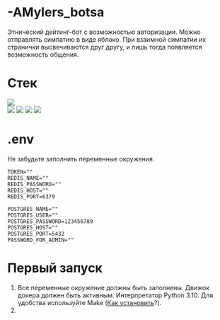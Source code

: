 # -AMylers_botsa
Этнический дейтинг-бот с возможностью авторизации. Можно отправлять симпатию в виде яблоко. При взаимной симпатии их странички высвечиваются друг другу, и лишь тогда появляется возможность общения.

# Стек
<img src="https://capsule-render.vercel.app/api?type=venom&height=200&color=gradient&text=AMylers&fontColor=082567&fontAlign=50&section=header&animation=fadeIn&stroke=FBCEB1"/>
<div>
  <img src="https://img.shields.io/badge/Python-FFD43B?style=for-the-badge&logo=python&logoColor=blue" />
  <img src="https://img.shields.io/badge/redis-%23DD0031.svg?&style=for-the-badge&logo=redis&logoColor=white" />
  <img src="https://img.shields.io/badge/PostgreSQL-316192?style=for-the-badge&logo=postgresql&logoColor=white">
  <img src="https://img.shields.io/badge/Docker-2CA5E0?style=for-the-badge&logo=docker&logoColor=white" />
<div/>

  
# .env
Не забудьте заполнить переменные окружения. 

```
TOKEN=""
REDIS_NAME=""
REDIS_PASSWORD=""
REDIS_HOST=""
REDIS_PORT=6379

POSTGRES_NAME=""
POSTGRES_USER=""
POSTGRES_PASSWORD=123456789
POSTGRES_HOST=""
POSTGRES_PORT=5432
PASSWORD_FOR_ADMIN=""

```
# Первый запуск

1) Все переменные окружение должны быть заполнены. Движок докера должен быть активным. Интерпретатор Python 3.10. Для удобства используйте Make ([Как установить](https://stackoverflow.com/questions/32127524/how-to-install-and-use-make-in-windows)?). 
2) 
